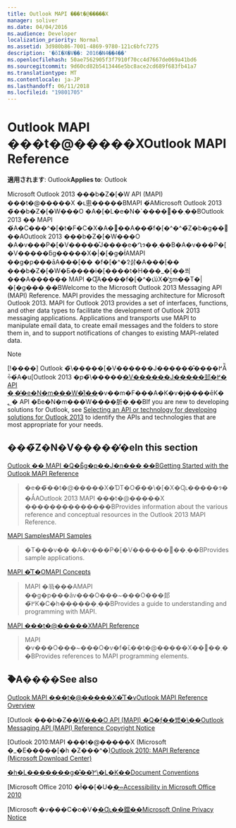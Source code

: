 ```yaml
---
title: Outlook MAPI ���t�@�����X
manager: soliver
ms.date: 04/04/2016
ms.audience: Developer
localization_priority: Normal
ms.assetid: 3d980b86-7001-4869-9780-121c6bfc7275
description: '�ŏI�X�V��: 2016�N4��4��'
ms.openlocfilehash: 50ae7562905f3f7910f70cc4d7667de069a41bd6
ms.sourcegitcommit: 9d60cd82b5413446e5bc8ace2cd689f683fb41a7
ms.translationtype: MT
ms.contentlocale: ja-JP
ms.lasthandoff: 06/11/2018
ms.locfileid: "19801705"
---
```

# <a name="outlook-mapi-reference"></a><span data-ttu-id="3a504-103">Outlook MAPI ���t�@�����X</span><span class="sxs-lookup"><span data-stu-id="3a504-103">Outlook MAPI Reference</span></span>

 
  
<span data-ttu-id="3a504-104">**適用されます**: Outlook</span><span class="sxs-lookup"><span data-stu-id="3a504-104">**Applies to**: Outlook</span></span> 
  
<span data-ttu-id="3a504-p101">Microsoft Outlook 2013 ���b�Z�[�W API (MAPI) ���t�@�����X �ւ悤�����BMAPI �́AMicrosoft Outlook 2013 �̃��b�Z�[�W���O �A�[�L�e�N�\`����񋟂��܂��BOutlook 2013 �� MAPI �́A�C���^�[�t�F�C�X�A�֐��A���̃f�[�^�^�̃Z�b�g��񋟂��AOutlook 2013 ���b�Z�[�W���O �A�v���P�[�V�����̊J����e�Ղɂ��܂��B�A�v���P�[�V�����ƃg�����X�|�[�g�ł́AMAPI ��g�p���āA���[�� �f�[�^�𑀍삵�A���[�� ���b�Z�[�W�Ƃ����i�[����t�H���_�[��쐬���A������ MAPI �Ɋ֘A����f�[�^�ւ̕ύX�̒ʒm��T�|�[�g���܂��B</span><span class="sxs-lookup"><span data-stu-id="3a504-p101">Welcome to the Microsoft Outlook 2013 Messaging API (MAPI) Reference. MAPI provides the messaging architecture for Microsoft Outlook 2013. MAPI for Outlook 2013 provides a set of interfaces, functions, and other data types to facilitate the development of Outlook 2013 messaging applications. Applications and transports use MAPI to manipulate email data, to create email messages and the folders to store them in, and to support notifications of changes to existing MAPI-related data.</span></span>
  
> [!NOTE]
> <span data-ttu-id="3a504-109">[!����] Outlook �̃\�����[�V������J������̂����߂Ă̏ꍇ�́A�u[Outlook 2013 �p�̃\�����[�V������J�����邽�߂� API �܂��̓e�N�m���W�̑I��](http://msdn.microsoft.com/en-us/library/jj900714.aspx)�v��m�F���A�K�v�ɉ����ēK�؂� API �ƃe�N�m���W����肵�܂��B</span><span class="sxs-lookup"><span data-stu-id="3a504-109">If you are new to developing solutions for Outlook, see [Selecting an API or technology for developing solutions for Outlook 2013](http://msdn.microsoft.com/en-us/library/jj900714.aspx) to identify the APIs and technologies that are most appropriate for your needs.</span></span> 
  
## <a name="in-this-section"></a><span data-ttu-id="3a504-110">���̃Z�N�V�����̓�e</span><span class="sxs-lookup"><span data-stu-id="3a504-110">In this section</span></span>

[<span data-ttu-id="3a504-111">Outlook �� MAPI �Q�Ƃ̎g�p��J�n���܂��B</span><span class="sxs-lookup"><span data-stu-id="3a504-111">Getting Started with the Outlook MAPI Reference</span></span>](getting-started-with-the-outlook-mapi-reference.md)
  
> <span data-ttu-id="3a504-112">�e��̃��t�@�����X�ƊT�O�̃��\�[�X�Ɋւ�����ɂ��ẮAOutlook 2013 MAPI ���t�@�����X ��������������B</span><span class="sxs-lookup"><span data-stu-id="3a504-112">Provides information about the various reference and conceptual resources in the Outlook 2013 MAPI Reference.</span></span>
    
[<span data-ttu-id="3a504-113">MAPI Samples</span><span class="sxs-lookup"><span data-stu-id="3a504-113">MAPI Samples</span></span>](mapi-samples.md)
  
> <span data-ttu-id="3a504-114">�T���v�� �A�v���P�[�V������񋟂��܂��B</span><span class="sxs-lookup"><span data-stu-id="3a504-114">Provides sample applications.</span></span>
    
[<span data-ttu-id="3a504-115">MAPI �̊T�O</span><span class="sxs-lookup"><span data-stu-id="3a504-115">MAPI Concepts</span></span>](mapi-concepts.md)
  
> <span data-ttu-id="3a504-116">MAPI �𗝉���AMAPI ��g�p���ăv���O���~���O���邽�߂̃K�C�h������܂��B</span><span class="sxs-lookup"><span data-stu-id="3a504-116">Provides a guide to understanding and programming with MAPI.</span></span>
    
[<span data-ttu-id="3a504-117">MAPI ���t�@�����X</span><span class="sxs-lookup"><span data-stu-id="3a504-117">MAPI Reference</span></span>](mapi-reference.md)
  
> <span data-ttu-id="3a504-118">MAPI �v���O���~���O�v�f�ւ̃��t�@�����X��񋟂��܂��B</span><span class="sxs-lookup"><span data-stu-id="3a504-118">Provides references to MAPI programming elements.</span></span>
    
## <a name="see-also"></a><span data-ttu-id="3a504-119">�֘A����</span><span class="sxs-lookup"><span data-stu-id="3a504-119">See also</span></span>



[<span data-ttu-id="3a504-120">Outlook MAPI ���t�@�����X�̊T�v</span><span class="sxs-lookup"><span data-stu-id="3a504-120">Outlook MAPI Reference Overview</span></span>](outlook-mapi-reference-overview.md)
  
<span data-ttu-id="3a504-121">[Outlook ���b�Z�[�W���O API (MAPI) �Q�ƒ��쌠�\��](outlook-messaging-api-mapi-reference-copyright-notice.md)</span><span class="sxs-lookup"><span data-stu-id="3a504-121">[Outlook Messaging API (MAPI) Reference Copyright Notice](outlook-messaging-api-mapi-reference-copyright-notice.md)</span></span>


<span data-ttu-id="3a504-122">[Outlook 2010:MAPI ���t�@�����X (Microsoft �_�E�����[�h �Z���^�[)](http://www.microsoft.com/downloads/details.aspx?FamilyID=5f61a276-9c09-4c82-9b80-20dccad17a2a)</span><span class="sxs-lookup"><span data-stu-id="3a504-122">[Outlook 2010: MAPI Reference (Microsoft Download Center)](http://www.microsoft.com/downloads/details.aspx?FamilyID=5f61a276-9c09-4c82-9b80-20dccad17a2a)</span></span>
  
[<span data-ttu-id="3a504-123">�h�L�������g�̂��߂̕\�L�K��</span><span class="sxs-lookup"><span data-stu-id="3a504-123">Document Conventions</span></span>](http://msdn.microsoft.com/en-us/office/aa905365.aspx)
  
<span data-ttu-id="3a504-124">[Microsoft Office 2010 �ł̃��[�U�[�⏕](http://www.microsoft.com/enable/products/office2010/default.aspx)</span><span class="sxs-lookup"><span data-stu-id="3a504-124">[Accessibility in Microsoft Office 2010](http://www.microsoft.com/enable/products/office2010/default.aspx)</span></span>
  
<span data-ttu-id="3a504-125">[Microsoft �v���C�o�V�[�Ɋւ��鐺��](https://privacy.microsoft.com/en-us/privacystatement)</span><span class="sxs-lookup"><span data-stu-id="3a504-125">[Microsoft Online Privacy Notice](https://privacy.microsoft.com/en-us/privacystatement)</span></span>

